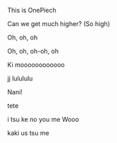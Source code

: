 This is OnePiech

Can we get much higher? (So high)

Oh, oh, oh

Oh, oh, oh-oh, oh

Ki moooooooooooo

jj lulululu

Nani!

tete

i tsu ke no you me Wooo

kaki us tsu me
